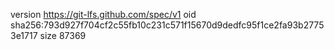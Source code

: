 version https://git-lfs.github.com/spec/v1
oid sha256:793d927f704cf2c55fb10c231c571f15670d9dedfc95f1ce2fa93b27753e1717
size 87369
